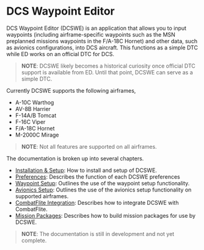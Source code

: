 # DCS Waypoint Editor

DCS Waypoint Editor (DCSWE) is an application that allows you to input waypoints
(including airframe-specific waypoints such as the MSN preplanned missions waypoints in
the F/A-18C Hornet) and other data, such as avionics configurations, into DCS aircraft.
This functions as a simple DTC while ED works on an official DTC for DCS.

> **NOTE**: DCSWE likely becomes a historical curiosity once official DTC support is
> available from ED. Until that point, DCSWE can serve as a simple DTC.

Currently DCSWE supports the following airframes,

* A-10C Warthog
* AV-8B Harrier
* F-14A/B Tomcat
* F-16C Viper
* F/A-18C Hornet
* M-2000C Mirage

> **NOTE**: Not all features are supported on all airframes.

The documentation is broken up into several chapters.

* [Installation & Setup](https://github.com/51st-Vfw/DCSWaypointEditor/blob/master/documentation/Installation.md):
  How to install and setup of DCSWE.
* [Preferences](https://github.com/51st-Vfw/DCSWaypointEditor/blob/master/documentation/Preferences.md):
  Describes the function of each DCSWE preferences
* [Waypoint Setup](https://github.com/51st-Vfw/DCSWaypointEditor/blob/master/documentation/Waypoint_Setup.md):
  Outlines the use of the waypoint setup functionality.
* [Avionics Setup](https://github.com/51st-Vfw/DCSWaypointEditor/blob/master/documentation/Avionics_Setup.md):
  Outlines the use of the avionics setup functionality on supported airframes.
* [CombatFlite Integration](https://github.com/51st-Vfw/DCSWaypointEditor/blob/master/documentation/CF_Integration.md):
  Describes how to integrate DCSWE with CombatFlite.
* [Mission Packages](https://github.com/51st-Vfw/DCSWaypointEditor/blob/master/documentation/Mission_Packs.md):
  Describes how to build mission packages for use by DCSWE.

> **NOTE**: The documentation is still in development and not yet complete.